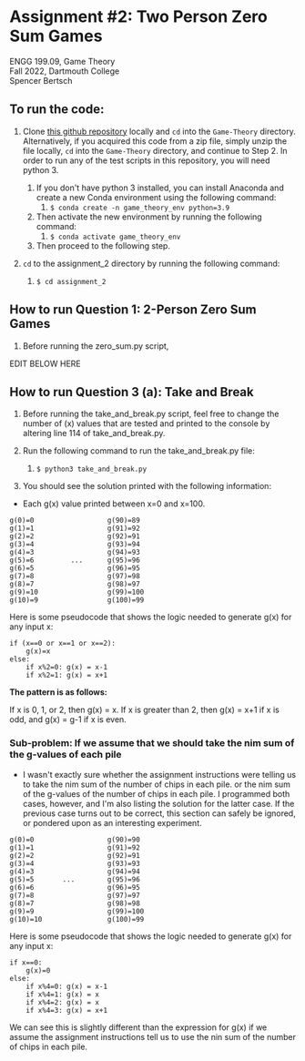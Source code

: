 # Assignment #2: Two Person Zero Sum Games

ENGG 199.09, Game Theory  
Fall 2022, Dartmouth College  
Spencer Bertsch   

## To run the code: 

1. Clone [this github repository](https://github.com/spencerbertsch1/Game-Theory) locally and `cd` into the `Game-Theory` directory. 
Alternatively, if you acquired this code from a zip file, simply unzip the file locally, `cd` into the `Game-Theory` directory, and continue to Step 2. 
In order to run any of the test scripts in this repository, you will need python 3. 
   1. If you don't have python 3 installed, you can install Anaconda and create a new Conda environment using the following command:
      1. `$ conda create -n game_theory_env python=3.9`
   2. Then activate the new environment by running the following command:
       1. `$ conda activate game_theory_env`
   3. Then proceed to the following step. 
   

2. `cd` to the assignment_2 directory by running the following command:
   1. `$ cd assignment_2`

## How to run Question 1: 2-Person Zero Sum Games
1. Before running the zero_sum.py script, 

EDIT BELOW HERE

## How to run Question 3 (a): Take and Break

1. Before running the take_and_break.py script, feel free to change the number of (x) values that are tested and printed to the console by altering line 114 of take_and_break.py. 

1. Run the following command to run the take_and_break.py file: 
    1. `$ python3 take_and_break.py`

3. You should see the solution printed with the following information: 
 - Each g(x) value printed between x=0 and x=100. 

```
g(0)=0                  g(90)=89
g(1)=1                  g(91)=92
g(2)=2                  g(92)=91
g(3)=4                  g(93)=94
g(4)=3                  g(94)=93
g(5)=6         ...      g(95)=96
g(6)=5                  g(96)=95
g(7)=8                  g(97)=98
g(8)=7                  g(98)=97
g(9)=10                 g(99)=100
g(10)=9                 g(100)=99
```

Here is some pseudocode that shows the logic needed to generate g(x) for any input x: 

```
if (x==0 or x==1 or x==2):
    g(x)=x
else:
    if x%2=0: g(x) = x-1
    if x%2=1: g(x) = x+1
```

**The pattern is as follows:**  

If x is 0, 1, or 2, then g(x) = x. If x is greater than 2, then g(x) = x+1 if x is odd, and g(x) = g-1 if x is even. 

### Sub-problem: If we assume that we should take the nim sum of the g-values of each pile
- I wasn't exactly sure whether the assignment instructions were telling us to take the nim sum of the number of chips in each pile. or the nim sum of the g-values of the number of chips in each pile. I programmed both cases, however, and I'm also listing the solution for the latter case. If the previous case turns out to be correct, this section can safely be ignored, or pondered upon as an interesting experiment. 

```
g(0)=0                  g(90)=90
g(1)=1                  g(91)=92
g(2)=2                  g(92)=91
g(3)=4                  g(93)=93
g(4)=3                  g(94)=94
g(5)=5       ...        g(95)=96
g(6)=6                  g(96)=95
g(7)=8                  g(97)=97
g(8)=7                  g(98)=98
g(9)=9                  g(99)=100
g(10)=10                g(100)=99
```

Here is some pseudocode that shows the logic needed to generate g(x) for any input x: 

```
if x==0:
    g(x)=0
else:
    if x%4=0: g(x) = x-1
    if x%4=1: g(x) = x
    if x%4=2: g(x) = x
    if x%4=3: g(x) = x+1
```

We can see this is slightly different than the expression for g(x) if we assume the assignment instructions tell us to use the nin sum of the number of chips in each pile. 